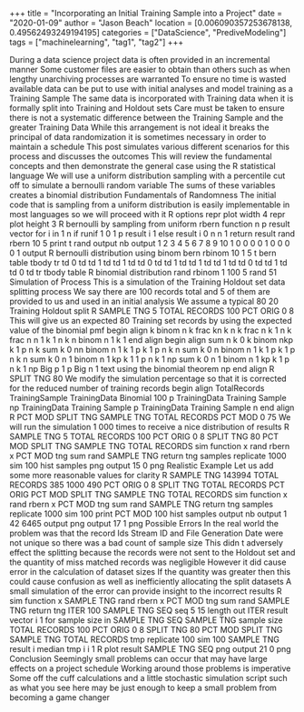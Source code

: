 +++
title = "Incorporating an Initial Training Sample into a Project"
date = "2020-01-09"
author = "Jason Beach"
location = [0.006090357253678138, 0.49562493249194195]
categories = ["DataScience", "PrediveModeling"]
tags = ["machinelearning", "tag1", "tag2"]
+++

During a data science project data is often provided in an incremental manner Some customer files are easier to obtain than others such as when lengthy unarchiving processes are warranted To ensure no time is wasted available data can be put to use with initial analyses and model training as a Training Sample The same data is incorporated with Training data when it is formally split into Training and Holdout sets Care must be taken to ensure there is not a systematic difference between the Training Sample and the greater Training Data While this arrangement is not ideal it breaks the principal of data randomization it is sometimes necessary in order to maintain a schedule This post simulates various different scenarios for this process and discusses the outcomes This will review the fundamental concepts and then demonstrate the general case using the R statistical language We will use a uniform distribution sampling with a percentile cut off to simulate a bernoulli random variable The sums of these variables creates a binomial distribution Fundamentals of Randomness The initial code that is sampling from a uniform distribution is easily implementable in most languages so we will proceed with it R options repr plot width 4 repr plot height 3 R bernoulli by sampling from uniform rbern function n p result vector for i in 1 n if runif 1 0 1 p result i 1 else result i 0 n n 1 return result rand rbern 10 5 print t rand output nb output 1 2 3 4 5 6 7 8 9 10 1 0 0 0 0 1 0 0 0 0 1 output R bernoulli distribution using binom bern rbinom 10 1 5 t bern table tbody tr td 0 td td 1 td td 1 td td 0 td td 1 td td 1 td td 1 td td 0 td td 1 td td 0 td tr tbody table R binomial distribution rand rbinom 1 100 5 rand 51 Simulation of Process This is a simulation of the Training Holdout set data splitting process We say there are 100 records total and 5 of them are provided to us and used in an initial analysis We assume a typical 80 20 Training Holdout split R SAMPLE TNG 5 TOTAL RECORDS 100 PCT ORIG 0 8 This will give us an expected 80 Training set records by using the expected value of the binomial pmf begin align k binom n k frac kn k n k frac n k 1 n k frac n n 1 k 1 n k n binom n 1 k 1 end align begin align sum n k 0 k binom nkp k 1 p n k sum k 0 nn binom n 1 k 1 p k 1 p n k n sum k 0 n binom n 1 k 1 p k 1 p n k n sum k 0 n 1 binom n 1 kp k 1 1 p n k 1 np sum k 0 n 1 binom n 1 kp k 1 p n k 1 np Big p 1 p Big n 1 text using the binomial theorem np end align R SPLIT TNG 80 We modify the simulation percentage so that it is corrected for the reduced number of training records begin align TotalRecords TrainingSample TrainingData Binomial 100 p TrainingData Training Sample np TrainingData Training Sample p TrainingData Training Sample n end align R PCT MOD SPLIT TNG SAMPLE TNG TOTAL RECORDS PCT MOD 0 75 We will run the simulation 1 000 times to receive a nice distribution of results R SAMPLE TNG 5 TOTAL RECORDS 100 PCT ORIG 0 8 SPLIT TNG 80 PCT MOD SPLIT TNG SAMPLE TNG TOTAL RECORDS sim function x rand rbern x PCT MOD tng sum rand SAMPLE TNG return tng samples replicate 1000 sim 100 hist samples png output 15 0 png Realistic Example Let us add some more reasonable values for clarity R SAMPLE TNG 143994 TOTAL RECORDS 385 1000 490 PCT ORIG 0 8 SPLIT TNG TOTAL RECORDS PCT ORIG PCT MOD SPLIT TNG SAMPLE TNG TOTAL RECORDS sim function x rand rbern x PCT MOD tng sum rand SAMPLE TNG return tng samples replicate 1000 sim 100 print PCT MOD 100 hist samples output nb output 1 42 6465 output png output 17 1 png Possible Errors In the real world the problem was that the record Ids Stream ID and File Generation Date were not unique so there was a bad count of sample size This didn t adversely effect the splitting because the records were not sent to the Holdout set and the quantity of miss matched records was negligible However it did cause error in the calculation of dataset sizes If the quantity was greater then this could cause confusion as well as inefficiently allocating the split datasets A small simulation of the error can provide insight to the incorrect results R sim function x SAMPLE TNG rand rbern x PCT MOD tng sum rand SAMPLE TNG return tng ITER 100 SAMPLE TNG SEQ seq 5 15 length out ITER result vector i 1 for sample size in SAMPLE TNG SEQ SAMPLE TNG sample size TOTAL RECORDS 100 PCT ORIG 0 8 SPLIT TNG 80 PCT MOD SPLIT TNG SAMPLE TNG TOTAL RECORDS tmp replicate 100 sim 100 SAMPLE TNG result i median tmp i i 1 R plot result SAMPLE TNG SEQ png output 21 0 png Conclusion Seemingly small problems can occur that may have large effects on a project schedule Working around those problems is imperative Some off the cuff calculations and a little stochastic simulation script such as what you see here may be just enough to keep a small problem from becoming a game changer